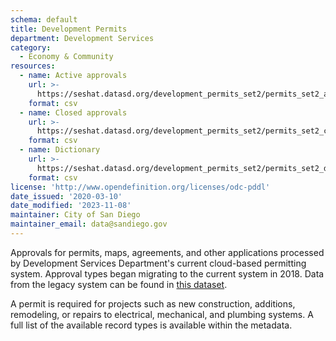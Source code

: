 ```yaml
---
schema: default
title: Development Permits
department: Development Services
category:
  - Economy & Community
resources:
  - name: Active approvals
    url: >-
      https://seshat.datasd.org/development_permits_set2/permits_set2_active_datasd.csv
    format: csv
  - name: Closed approvals
    url: >-
      https://seshat.datasd.org/development_permits_set2/permits_set2_closed_datasd.csv
    format: csv
  - name: Dictionary
    url: >-
      https://seshat.datasd.org/development_permits_set2/permits_set2_datasd_dict.csv
    format: csv
license: 'http://www.opendefinition.org/licenses/odc-pddl'
date_issued: '2020-03-10'
date_modified: '2023-11-08'
maintainer: City of San Diego
maintainer_email: data@sandiego.gov
---
```

Approvals for permits, maps, agreements, and other applications processed by Development Services Department's current cloud-based permitting system. Approval types began migrating to the current system in 2018. Data from the legacy system can be found in [this dataset](/datasets/development-permits-set1/).

<!--more-->

A permit is required for projects such as new construction, additions, remodeling, or repairs to electrical, mechanical, and plumbing systems. A full list of the available record types is available within the metadata.